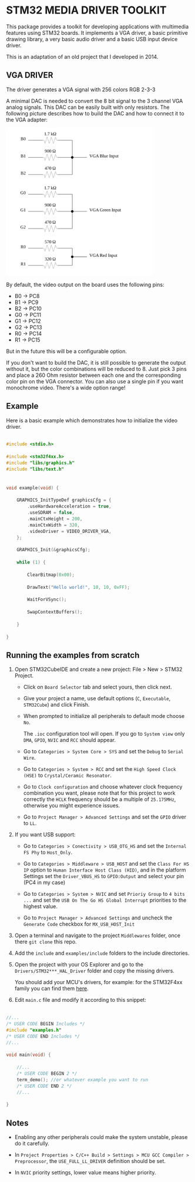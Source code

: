 # STM32 MEDIA DRIVER TOOLKIT

This package provides a toolkit for developing applications with multimedia features using STM32 boards.
It implements a VGA driver, a basic primitive drawing library, a very basic audio driver and a basic USB input device driver.

This is an adaptation of an old project that I developed in 2014.

## VGA DRIVER

The driver generates a VGA signal with 256 colors RGB 2-3-3

A minimal DAC is needed to convert the 8 bit signal to the 3 channel VGA analog signals. This DAC can be easily built with only resistors.
The following picture describes how to build the DAC and how to connect it to the VGA adapter:

<img alt="DAC circuit schematics" src="./docs/dac-schematics.svg" width="400" style=" border-radius: 5px">

By default, the video output on the board uses the following pins:

- B0 -> PC8
- B1 -> PC9
- B2 -> PC10
- G0 -> PC11
- G1 -> PC12
- G2 -> PC13
- R0 -> PC14
- R1 -> PC15

But in the future this will be a configurable option.

If you don't want to build the DAC, it is still possible to generate the output without it, but the color combinations will be reduced to 8. Just pick 3 pins and place a 260 Ohm resistor between each one and the corresponding color pin on the VGA connector. You can also use a single pin if you want monochrome video. There's a wide option range!

## Example

Here is a basic example which demonstrates how to initialize the video driver.

```c

#include <stdio.h>

#include <stm32f4xx.h>
#include "libs/graphics.h"
#include "libs/text.h"


void example(void) {

    GRAPHICS_InitTypeDef graphicsCfg = {
        .useHardwareAcceleration = true,
        .useSDRAM = false,
        .mainCtxHeight = 200,
        .mainCtxWidth = 320,
        .videoDriver = VIDEO_DRIVER_VGA,
    };

    GRAPHICS_Init(&graphicsCfg);

    while (1) {

        ClearBitmap(0x00);
        
        DrawText("Hello world!", 10, 10, 0xFF);
        
        WaitForVSync();
        
        SwapContextBuffers();

    }

}

```

## Running the examples from scratch

1. Open STM32CubeIDE and create a new project: File > New > STM32 Project.

    - Click on `Board Selector` tab and select yours, then click next.

    - Give your project a name, use default options (`C`, `Executable`, `STM32Cube`) and click Finish.

    - When prompted to initialize all peripherals to default mode choose `No`.

      The `.ioc` configuration tool will open. If you go to `System view` only `DMA`, `GPIO`, `NVIC` and `RCC` should appear.

    - Go to `Categories > System Core > SYS` and set the `Debug` to `Serial Wire`.

    - Go to `Categories > System > RCC` and set the `High Speed Clock (HSE)` to `Crystal/Ceramic Resonator`.

    - Go to `Clock configuration` and choose whatever clock frequency combination you want, please note that for this project to work correctly the `HCLK` frequency should be a multiple of `25.175MHz`, otherwise you might experience issues.

    - Go to `Project Manager > Advanced Settings` and set the `GPIO` driver to `LL`.

1. If you want USB support:
  
    - Go to `Categories > Conectivity > USB_OTG_HS` and set the `Internal FS Phy` to `Host_Only`.

    - Go to `Categories > Middleware > USB_HOST` and set the `Class For HS IP` option to `Human Interface Host Class (HID)`, and in the platform Settings set the `Driver_VBUS_HS` to `GPIO:Output` and select your pin (PC4 in my case)

    - Go to `Categories > System > NVIC` and set `Prioriy Group` to `4 bits ...` and set the `USB On The Go HS Global Interrupt` priorities to the highest value.

    - Go to `Project Manager > Advanced Settings` and uncheck the `Generate Code` checkbox for `MX_USB_HOST_Init`

1. Open a terminal and navigate to the project `Middlewares` folder, once there `git clone` this repo.

1. Add the `include` and `examples/include` folders to the include directories.

1. Open the project with your OS Explorer and go to the `Drivers/STM32***_HAL_Driver` folder and copy the missing drivers.

    You should add your MCU's drivers, for example: for the STM32F4xx family you can find them [here](https://github.com/STMicroelectronics/stm32f4xx_hal_driver).

1. Edit `main.c` file and modify it according to this snippet:

```c

//...
/* USER CODE BEGIN Includes */
#include "examples.h"
/* USER CODE END Includes */
//...

void main(void) {

    //...
    /* USER CODE BEGIN 2 */
    term_demo(); //or whatever example you want to run
    /* USER CODE END 2 */
    //...
    
}

```

## Notes

- Enabling any other peripherals could make the system unstable, please do it carefully.

- In `Project Properties > C/C++ Build > Settings > MCU GCC Compiler > Preprocessor`, the `USE_FULL_LL_DRIVER` definition should be set.

- In `NVIC` priority settings, lower value means higher priority.
